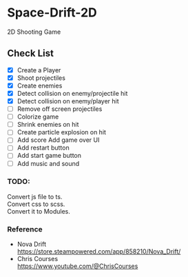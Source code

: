 # Space-Drift-2D

2D Shooting Game

## Check List

- [x] Create a Player
- [x] Shoot projectiles
- [x] Create enemies
- [x] Detect collision on enemy/projectile hit
- [x] Detect collision on enemy/player hit
- [ ] Remove off screen projectiles
- [ ] Colorize game
- [ ] Shrink enemies on hit
- [ ] Create particle explosion on hit
- [ ] Add score Add game over UI
- [ ] Add restart button
- [ ] Add start game button
- [ ] Add music and sound

### TODO:

Convert js file to ts.  
Convert css to scss.  
Convert it to Modules.

### Reference

- Nova Drift  
  https://store.steampowered.com/app/858210/Nova_Drift/
- Chris Courses  
  https://www.youtube.com/@ChrisCourses

